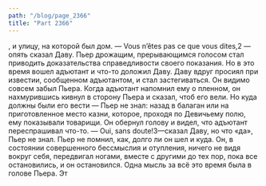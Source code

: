 ```yaml
---
path: "/blog/page_2366"
title: "Part 2366"
---
```


, и улицу, на которой был дом.
— Vous n’êtes pas ce que vous dites,2 — опять сказал Даву.
Пьер дрожащим, прерывающимся голосом стал приводить доказательства справедливости своего показания.
Но в это время вошел адъютант и что-то доложил Даву.
Даву вдруг просиял при известии, сообщенном адъютантом, и стал застегиваться. Он видимо совсем забыл Пьера.
Когда адъютант напомнил ему о пленном, он нахмурившись кивнул в сторону Пьера и сказал, чтоб его вели. Но куда должны были его вести — Пьер не знал: назад в балаган или на приготовленное место казни, которое, проходя по Девичьему полю, ему показывали товарищи.
Он обернул голову и видел, что адъютант переспрашивал что-то.
— Oui, sans doute!3—сказал Даву, но что «да», Пьер не знал.
Пьер не помнил, как, долго ли он шел и куда. Он, в состоянии совершенного бессмыслия и отупления, ничего не видя вокруг себя, передвигал ногами, вместе с другими до тех пор, пока все остановились, и он остановился.
Одна мысль за всё это время была в голове Пьера. Эт
